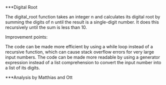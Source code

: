 ***Digital Root

The digital_root function takes an integer n and calculates its digital root by summing the digits of n until the result is a single-digit number. It does this recursively until the sum is less than 10.

Improvement points:

The code can be made more efficient by using a while loop instead of a recursive function, which can cause stack overflow errors for very large input numbers.
The code can be made more readable by using a generator expression instead of a list comprehension to convert the input number into a list of its digits.

***Analysis by Matthias and Ott
